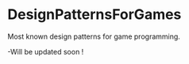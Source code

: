 # DesignPatternsForGames
Most known design patterns for game programming. 

-Will be updated soon !
